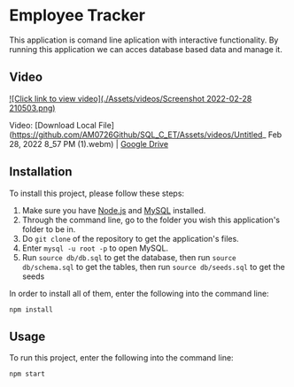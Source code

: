 # Employee Tracker

This application is comand line aplication with interactive functionality. By running this application we can acces database based data and manage it.

## Video

[![Click link to view video](./Assets/videos/Screenshot 2022-02-28 210503.png)](https://drive.google.com/file/d/1HNT_YkAEMG9C6MCqczNAFqgo9o3pJ24c/view)

Video: [Download Local File](https://github.com/AM0726Github/SQL_C_ET/Assets/videos/Untitled_ Feb 28, 2022 8_57 PM (1).webm) | [Google Drive](https://drive.google.com/file/d/1HNT_YkAEMG9C6MCqczNAFqgo9o3pJ24c/view)

## Installation
To install this project, please follow these steps: 
1. Make sure you have [Node.js](https://nodejs.org) and [MySQL](https://dev.mysql.com/downloads/) installed.
2. Through the command line, go to the folder you wish this application's folder to be in.
3. Do `git clone` of the repository to get the application's files.
4. Enter `mysql -u root -p` to open MySQL.
5. Run `source db/db.sql` to get the database, then run `source db/schema.sql` to get the tables, then run `source db/seeds.sql` to get the seeds

In order to install all of them, enter the following into the command line:
```
npm install
```

## Usage
To run this project, enter the following into the command line:
```
npm start
```
